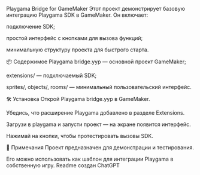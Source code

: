Playgama Bridge for GameMaker
Этот проект демонстрирует базовую интеграцию Playgama SDK в GameMaker.
Он включает:

подключение SDK;

простой интерфейс с кнопками для вызова функций;

минимальную структуру проекта для быстрого старта.

📦 Содержимое
Playgama bridge.yyp — основной проект GameMaker;

extensions/ — подключаемый SDK;

sprites/, objects/, rooms/ — минимальный пользовательский интерфейс.

🛠 Установка
Открой Playgama bridge.yyp в GameMaker.

Убедись, что расширение Playgama добавлено в разделе Extensions.

Загрузи в  playgama и запусти проект — на экране появится интерфейс.

Нажимай на кнопки, чтобы протестировать вызовы SDK.

📌 Примечания
Проект предназначен для демонстрации и тестирования.

Его можно использовать как шаблон для интеграции Playgama в собственную игру.
Readme создан ChatGPT
